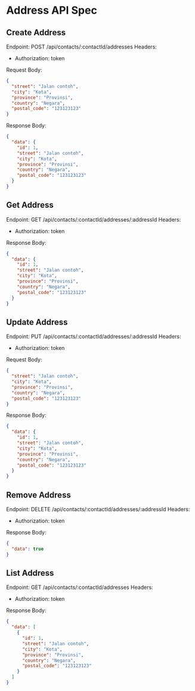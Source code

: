 # Address API Spec

## Create Address

Endpoint: POST /api/contacts/:contactId/addresses
Headers:

- Authorization: token

Request Body:

```json
{
  "street": "Jalan contoh",
  "city": "Kota",
  "province": "Provinsi",
  "country": "Negara",
  "postal_code": "123123123"
}
```

Response Body:

```json
{
  "data": {
    "id": 1,
    "street": "Jalan contoh",
    "city": "Kota",
    "province": "Provinsi",
    "country": "Negara",
    "postal_code": "123123123"
  }
}
```

## Get Address

Endpoint: GET /api/contacts/:contactId/addresses/:addressId
Headers:

- Authorization: token

Response Body:

```json
{
  "data": {
    "id": 1,
    "street": "Jalan contoh",
    "city": "Kota",
    "province": "Provinsi",
    "country": "Negara",
    "postal_code": "123123123"
  }
}
```

## Update Address

Endpoint: PUT /api/contacts/:contactId/addresses/:addressId
Headers:

- Authorization: token

Request Body:

```json
{
  "street": "Jalan contoh",
  "city": "Kota",
  "province": "Provinsi",
  "country": "Negara",
  "postal_code": "123123123"
}
```

Response Body:

```json
{
  "data": {
    "id": 1,
    "street": "Jalan contoh",
    "city": "Kota",
    "province": "Provinsi",
    "country": "Negara",
    "postal_code": "123123123"
  }
}
```

## Remove Address

Endpoint: DELETE /api/contacts/:contactId/addresses/:addressId
Headers:

- Authorization: token

Response Body:

```json
{
  "data": true
}
```

## List Address

Endpoint: GET /api/contacts/:contactId/addresses
Headers:

- Authorization: token

Response Body:

```json
{
  "data": [
    {
      "id": 1,
      "street": "Jalan contoh",
      "city": "Kota",
      "province": "Provinsi",
      "country": "Negara",
      "postal_code": "123123123"
    }
  ]
}
```
